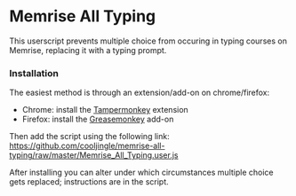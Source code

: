 # Memrise All Typing

This userscript prevents multiple choice from occuring in typing courses on Memrise, replacing it with a typing prompt.

### Installation

The easiest method is through an extension/add-on on chrome/firefox:

- Chrome: install the [Tampermonkey](https://chrome.google.com/webstore/detail/dhdgffkkebhmkfjojejmpbldmpobfkfo) extension
- Firefox: install the [Greasemonkey](https://addons.mozilla.org/en-US/firefox/addon/greasemonkey/) add-on

Then add the script using the following link: https://github.com/cooljingle/memrise-all-typing/raw/master/Memrise_All_Typing.user.js

After installing you can alter under which circumstances multiple choice gets replaced; instructions are in the script.
